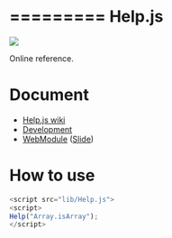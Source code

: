 =========
Help.js
=========

![](https://travis-ci.org/uupaa/Help.js.png)

Online reference.

# Document

- [Help.js wiki](https://github.com/uupaa/Help.js/wiki/Help)
- [Development](https://github.com/uupaa/WebModule/wiki/Development)
- [WebModule](https://github.com/uupaa/WebModule) ([Slide](http://uupaa.github.io/Slide/slide/WebModule/index.html))


# How to use

```js
<script src="lib/Help.js">
<script>
Help("Array.isArray");
</script>
```
